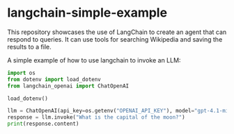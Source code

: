 # langchain-simple-example

This repository showcases the use of LangChain to create an agent that can respond to queries. It can use tools for searching Wikipedia and saving the results to a file.

A simple example of how to use langchain to invoke an LLM:

``` python
import os
from dotenv import load_dotenv
from langchain_openai import ChatOpenAI

load_dotenv()

llm = ChatOpenAI(api_key=os.getenv("OPENAI_API_KEY"), model="gpt-4.1-mini")
response = llm.invoke("What is the capital of the moon?")
print(response.content)
```
